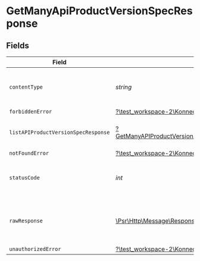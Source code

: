 # GetManyApiProductVersionSpecResponse


## Fields

| Field                                                                                                                                                      | Type                                                                                                                                                       | Required                                                                                                                                                   | Description                                                                                                                                                |
| ---------------------------------------------------------------------------------------------------------------------------------------------------------- | ---------------------------------------------------------------------------------------------------------------------------------------------------------- | ---------------------------------------------------------------------------------------------------------------------------------------------------------- | ---------------------------------------------------------------------------------------------------------------------------------------------------------- |
| `contentType`                                                                                                                                              | *string*                                                                                                                                                   | :heavy_check_mark:                                                                                                                                         | HTTP response content type for this operation                                                                                                              |
| `forbiddenError`                                                                                                                                           | [?\test_workspace-2\Konnect-API\Models\Shared\ForbiddenError](../../models/shared/ForbiddenError.md)                                                       | :heavy_minus_sign:                                                                                                                                         | Forbidden                                                                                                                                                  |
| `listAPIProductVersionSpecResponse`                                                                                                                        | [?GetManyAPIProductVersionSpecListAPIProductVersionSpecResponse](../../models/operations/GetManyAPIProductVersionSpecListAPIProductVersionSpecResponse.md) | :heavy_minus_sign:                                                                                                                                         | List of API product version specification                                                                                                                  |
| `notFoundError`                                                                                                                                            | [?\test_workspace-2\Konnect-API\Models\Shared\NotFoundError](../../models/shared/NotFoundError.md)                                                         | :heavy_minus_sign:                                                                                                                                         | Not Found                                                                                                                                                  |
| `statusCode`                                                                                                                                               | *int*                                                                                                                                                      | :heavy_check_mark:                                                                                                                                         | HTTP response status code for this operation                                                                                                               |
| `rawResponse`                                                                                                                                              | [\Psr\Http\Message\ResponseInterface](https://www.php-fig.org/psr/psr-7/#33-psrhttpmessageresponseinterface)                                               | :heavy_minus_sign:                                                                                                                                         | Raw HTTP response; suitable for custom response parsing                                                                                                    |
| `unauthorizedError`                                                                                                                                        | [?\test_workspace-2\Konnect-API\Models\Shared\UnauthorizedError](../../models/shared/UnauthorizedError.md)                                                 | :heavy_minus_sign:                                                                                                                                         | Unauthorized                                                                                                                                               |